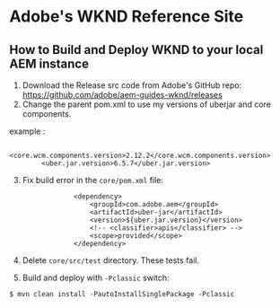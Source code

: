 # Adobe's WKND Reference Site

## How to Build and Deploy WKND to your local AEM instance

1. Download the Release src code from Adobe's GitHub repo:  https://github.com/adobe/aem-guides-wknd/releases
2. Change the parent pom.xml to use my versions of uberjar and core components. 

example :

```
        <core.wcm.components.version>2.12.2</core.wcm.components.version>
        <uber.jar.version>6.5.7</uber.jar.version>
```

3. Fix build error in the `core/pom.xml` file:

```
                <dependency>
                    <groupId>com.adobe.aem</groupId>
                    <artifactId>uber-jar</artifactId>
                    <version>${uber.jar.version}</version>
                    <!-- <classifier>apis</classifier> -->
                    <scope>provided</scope>
                </dependency>
```

4. Delete `core/src/test` directory. These tests fail.

5. Build and deploy with `-Pclassic` switch:

```
$ mvn clean install -PautoInstallSinglePackage -Pclassic
```
